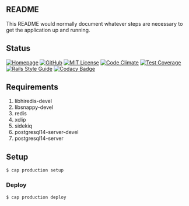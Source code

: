 ## README

This README would normally document whatever steps are necessary to get the
application up and running.

## Status

[![Homepage](http://img.shields.io/badge/home-allslavic.org-blue.svg)](http://allslavic.org)
[![GitHub](http://img.shields.io/badge/github-znamenica/allslavic-blue.svg)](http://github.com/znamenica/allslavic)
[![MIT License](http://b.repl.ca/v1/License-MIT-blue.png)](LICENSE)
[![Code Climate](https://codeclimate.com/github/znamenica/allslavic/badges/gpa.svg)](https://codeclimate.com/github/znamenica/allslavic)
[![Test Coverage](https://codeclimate.com/github/znamenica/allslavic/badges/coverage.svg)](https://codeclimate.com/github/znamenica/allslavic)
[![Rails Style Guide](https://img.shields.io/badge/code_style-rubocop-brightgreen.svg)](https://github.com/rubocop/rubocop-rails)
[![Codacy Badge](https://app.codacy.com/project/badge/Grade/7b54042517c742398b88d07d304de786)](https://www.codacy.com/gh/znamenica/allslavic/dashboard?utm_source=github.com&amp;utm_medium=referral&amp;utm_content=znamenica/allslavic&amp;utm_campaign=Badge_Grade)

## Requirements

 1. libhiredis-devel
 2. libsnappy-devel
 3. redis
 4. xclip
 5. sidekiq
 6. postgresql14-server-devel
 7. postgresql14-server

## Setup

    $ cap production setup

### Deploy

    $ cap production deploy
